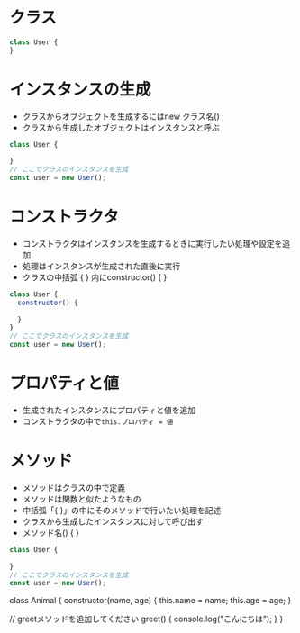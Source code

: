 # クラス
```js
class User {
}
```
# インスタンスの生成
- クラスからオブジェクトを生成するにはnew クラス名()
- クラスから生成したオブジェクトはインスタンスと呼ぶ
```js
class User {
  
}
// ここでクラスのインスタンスを生成
const user = new User();
```
# コンストラクタ
- コンストラクタはインスタンスを生成するときに実行したい処理や設定を追加
- 処理はインスタンスが生成された直後に実行
- クラスの中括弧 { } 内にconstructor() { }
```js
class User {
  constructor() {
  
  }
}
// ここでクラスのインスタンスを生成
const user = new User();
```

# プロパティと値
- 生成されたインスタンスにプロパティと値を追加
- コンストラクタの中で`this.プロパティ = 値`

# メソッド
- メソッドはクラスの中で定義
- メソッドは関数と似たようなもの
- 中括弧「{ }」の中にそのメソッドで行いたい処理を記述
- クラスから生成したインスタンスに対して呼び出す
- メソッド名() { }
```js
class User {
  
}
// ここでクラスのインスタンスを生成
const user = new User();
```

class Animal {
  constructor(name, age) {
    this.name = name;
    this.age = age;
  }
  
  // greetメソッドを追加してください
  greet() {
    console.log("こんにちは");
  }
}
